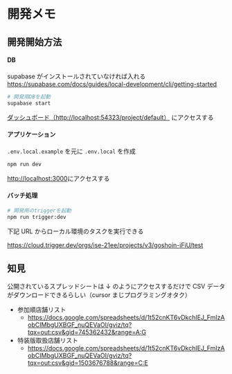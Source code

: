 # 開発メモ

## 開発開始方法

#### DB

supabase がインストールされていなければ入れる https://supabase.com/docs/guides/local-development/cli/getting-started

```bash
# 開発用DBを起動
supabase start
```

[ダッシュボード（http://localhost:54323/project/default）](http://localhost:54323/project/default) にアクセスする

#### アプリケーション

`.env.local.example` を元に `.env.local` を作成

```bash
npm run dev
```

[http://localhost:3000](http://localhost:3000)にアクセスする

#### バッチ処理

```bash
# 開発用のtriggerを起動
npm run trigger:dev
```

下記 URL からローカル環境のタスクを実行できる

https://cloud.trigger.dev/orgs/ise-21ee/projects/v3/goshoin-iFiU/test

## 知見

公開されているスプレッドシートは ↓ のようにアクセスするだけで CSV データがダウンロードできるらしい（cursor まじプログラミングオタク）

- 参加順店舗リスト
  - https://docs.google.com/spreadsheets/d/1t52cnKT6vDkchIEJ_FmIzAobCIMbgUXBGF_nuQEVaOI/gviz/tq?tqx=out:csv&gid=745362432&range=A:G
- 特装版取扱店舗リスト
  - https://docs.google.com/spreadsheets/d/1t52cnKT6vDkchIEJ_FmIzAobCIMbgUXBGF_nuQEVaOI/gviz/tq?tqx=out:csv&gid=1503676788&range=C:E
